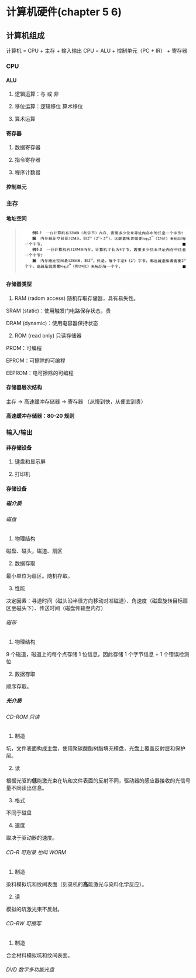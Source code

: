 # 计算机硬件(chapter 5 6)

## 计算机组成

计算机 = CPU + 主存 + 输入输出
CPU = ALU + 控制单元（PC + IR） + 寄存器

### CPU

#### ALU

1. 逻辑运算：与 或 非

2. 移位运算：逻辑移位 算术移位

3. 算术运算

#### 寄存器

1. 数据寄存器

2. 指令寄存器

3. 程序计数器

#### 控制单元

### 主存

#### 地址空间

> ![例1](./imgs/5-1.png)

#### 存储器类型

1. RAM (radom access) 随机存取存储器，具有易失性。

SRAM (static)：使用触发门电路保存状态，贵

DRAM (dynamic)：使用电容器保持状态

2. ROM (read only) 只读存储器

PROM：可编程

EPROM：可擦除的可编程

EEPROM：电可擦除的可编程

#### 存储器层次结构

主存 -> 高速缓冲存储器 -> 寄存器 （从慢到快，从便宜到贵）

#### 高速缓冲存储器：80-20 规则

### 输入/输出

#### 非存储设备

1. 键盘和显示屏

2. 打印机

#### 存储设备

##### 磁介质

###### 磁盘

1. 物理结构

磁盘、磁头，磁道、扇区

2. 数据存取

最小单位为扇区。随机存取。

3. 性能

决定因素：寻道时间（磁头沿半径方向移动对准磁道）、角速度（磁盘旋转目标扇区至磁头下）、传送时间（磁盘传输至内存）

###### 磁带

1. 物理结构

9 个磁道，磁道上的每个点存储 1 位信息，因此存储 1 个字节信息 + 1 个错误检测位

2. 数据存取

顺序存取。

##### 光介质

###### CD-ROM 只读

1. 制造

坑，文件表面构成主盘，使用聚碳酸酯树脂填充模盘，光盘上覆盖反射层和保护层。

2. 读

根据光驱的**低**能激光束在坑和文件表面的反射不同，驱动器的感应器接收的光信号量不同读出信息。

3. 格式

不同于磁盘

4. 速度

取决于驱动器的速度。

###### CD-R 可刻录 也叫 WORM

1. 制造

染料模拟坑和纹间表面（刻录机的**高**能激光与染料化学反应）。

2. 读

模拟的坑激光束不反射。

###### CD-RW 可擦写

1. 制造

合金材料模拟坑和纹间表面。

###### DVD 数字多功能光盘
